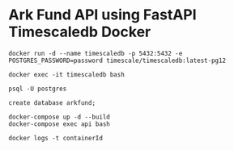 # Ark Fund API using FastAPI Timescaledb Docker

```db
docker run -d --name timescaledb -p 5432:5432 -e POSTGRES_PASSWORD=password timescale/timescaledb:latest-pg12

docker exec -it timescaledb bash

psql -U postgres

create database arkfund;
```
```docker
docker-compose up -d --build
docker-compose exec api bash

docker logs -t containerId
```